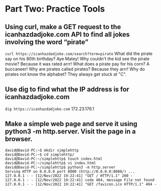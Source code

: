 # Part Two: Practice Tools
## Using curl, make a GET request to the icanhazdadjoke.com API to find all jokes involving the word “pirate”
```curl https://icanhazdadjoke.com/search?term=pirate```
What did the pirate say on his 80th birthday? Aye Matey!
Why couldn't the kid see the pirate movie? Because it was rated arrr!
What does a pirate pay for his corn? A buccaneer!
Why are pirates called pirates? Because they arrr!
Why do pirates not know the alphabet? They always get stuck at "C".

## Use dig to find what the IP address is for icanhazdadjoke.com
```dig https://icanhazdadjoke.com```
172.23.176.1

## Make a simple web page and serve it using python3 -m http.server. Visit the page in a browser.

```
david@David-PC:~$ mkdir simplehttp
david@David-PC:~$ cd simplehttp/
david@David-PC:~/simplehttp$ touch index.html
david@David-PC:~/simplehttp$ vi index.html
david@David-PC:~/simplehttp$ python3 -m http.server
Serving HTTP on 0.0.0.0 port 8000 (http://0.0.0.0:8000/) ...
127.0.0.1 - - [12/Nov/2022 19:22:41] "GET / HTTP/1.1" 200 -
127.0.0.1 - - [12/Nov/2022 19:22:41] code 404, message File not found
127.0.0.1 - - [12/Nov/2022 19:22:41] "GET /favicon.ico HTTP/1.1" 404 -
```